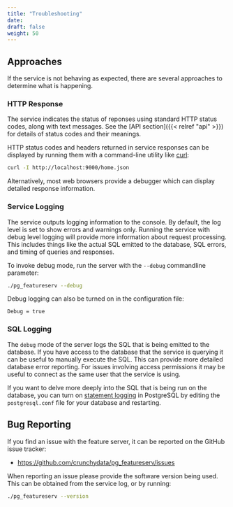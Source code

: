 ```yaml
---
title: "Troubleshooting"
date:
draft: false
weight: 50
---
```


## Approaches

If the service is not behaving as expected, there are several approaches
to determine what is happening.

### HTTP Response

The service indicates the status of reponses using standard HTTP status codes,
along with text messages.  See the [API section]({{< relref "api" >}})
for details of status codes and their meanings.

HTTP status codes and headers returned in service responses can be displayed
by running them with a command-line utility like [curl](https://curl.haxx.se/):
```sh
curl -I http://localhost:9000/home.json
```
Alternatively, most web browsers provide a debugger which can display detailed response information.

### Service Logging

The service outputs logging information to the console.
By default, the log level is set to show errors and warnings only.
Running the service with debug level logging will
provide more information about request processing.
This includes things like the actual SQL emitted to the database,
SQL errors, and timing of queries and responses.

To invoke debug mode, run the server with the `--debug` commandline parameter:
```sh
./pg_featureserv --debug
```
Debug logging can also be turned on in the configuration file:
```
Debug = true
```

### SQL Logging

The `debug` mode of the server logs the SQL that is being emitted to the database.
If you have access to the database that the service is querying it can
be useful to manually execute the SQL.
This can provide more detailed database error reporting.
For issues involving access permissions it may be useful to
connect as the same user that the service is using.

If you want to delve more deeply into the SQL that is being run on the database, you can turn on [statement logging](https://www.postgresql.org/docs/current/runtime-config-logging.html#GUC-LOG-STATEMENT) in PostgreSQL by editing the `postgresql.conf` file for your database and restarting.

## Bug Reporting

If you find an issue with the feature server, it can be reported on the GitHub issue tracker:

* https://github.com/crunchydata/pg_featureserv/issues

When reporting an issue please provide the software version being used.
This can be obtained from the service log, or by running:
```sh
./pg_featureserv --version
```

